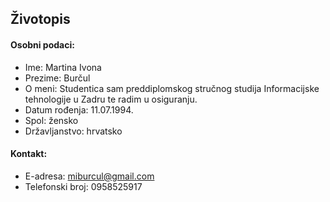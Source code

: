 ## Životopis

#### Osobni podaci:

- Ime: Martina Ivona
- Prezime: Burčul
- O meni: Studentica sam preddiplomskog stručnog studija Informacijske tehnologije u Zadru te radim u osiguranju.
- Datum rođenja: 11.07.1994.
- Spol: žensko
- Državljanstvo: hrvatsko

#### Kontakt:
- E-adresa: miburcul@gmail.com
- Telefonski broj: 0958525917


